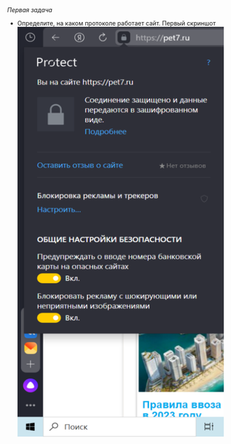 *Первая задача*
- Определите, на каком протоколе работает сайт.
Первый скриншот ![Screen1.png](Screen1.png)